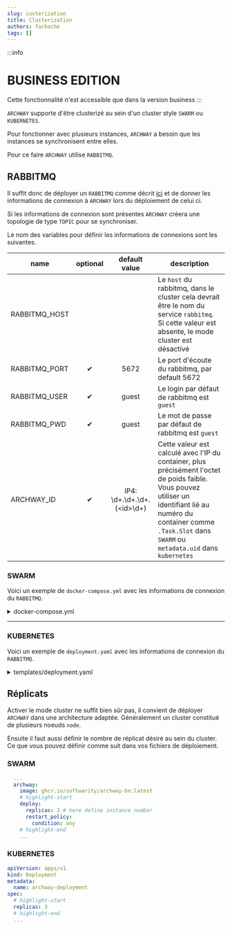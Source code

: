 ```yaml
---
slug: custerization
title: Clusterization
authors: fachache
tags: []
---
```


:::info
# BUSINESS EDITION   
Cette fonctionnalité n'est accessible que dans la version business
:::

`ARCHWAY` supporte d'être clusterizé au sein d'un cluster style `SWARM` ou `KUBERNETES`.

Pour fonctionner avec plusieurs instances, `ARCHWAY` a besoin que les instances se synchronisent entre elles.

Pour ce faire `ARCHWAY` utilise `RABBITMQ`.

## RABBITMQ

Il suffit donc de déployer un `RABBITMQ` comme décrit [ici](https://hub.docker.com/_/rabbitmq) et de donner les informations de connexion à `ARCHWAY` lors du déploiement de celui ci.

Si les informations de connexion  sont présentes `ARCHWAY` créera une topologie de type `TOPIC` pour se synchroniser.

Le nom des variables pour définir les informations de connexions sont les suivantes.

| name | optional | default value | description |
|-|:-:|:-:|-|
| RABBITMQ_HOST | | | Le `host` du rabbitmq, dans le cluster cela devrait être le nom du service `rabbitmq`. Si cette valeur est absente, le mode cluster est désactivé |
| RABBITMQ_PORT | ✔ | 5672 | Le port d'écoute du rabbitmq, par default 5672|
| RABBITMQ_USER | ✔ | guest | Le login par défaut de rabbitmq est `guest` |
| RABBITMQ_PWD | ✔ | guest | Le mot de passe par défaut de rabbitmq est `guest` |
| ARCHWAY_ID | ✔ | IP4: \d+\.\d+\.\d+\.(\<id\>\d+)| Cette valeur est calculé avec l'IP du container, plus précisément l'octet de poids faible. Vous pouvez utiliser un identifiant lié au numéro du container comme `.Task.Slot` dans `SWARM` ou `metadata.uid` dans `kubernetes` |

### SWARM

Voici un exemple de `docker-compose.yml` avec les informations de connexion du `RABBITMQ`.

<details>
  <summary>docker-compose.yml</summary>

```yml showLineNumbers
version: '3.8'
services:
  archway:
    image: ghcr.io/softwarity/archway-be:latest
    # highlight-start
    deploy:      
      replicas: 3 # here define instance number
      restart_policy:
        condition: any
    # highlight-end
    ports:
      - 8080:8080 # HTTP
    environment:
      # highlight-start
      ARCHWAY_ID: "{{.Task.Slot}}"
      RABBITMQ_HOST: rabbitmq
      # RABBITMQ_PORT: 5672
      # RABBITMQ_USER: guest
      # RABBITMQ_PWD: guest
      # highlight-end
      MONGODB_HOST: mongodb 
      MONGODB_DB_NAME: archway
      MONGODB_USER: admin
      MONGODB_PWD: changeit
    networks:
      - dnet

  mongodb:
    image: mongo # official image  
    volumes:
      - mongodb_data:/data/db
    environment:
      MONGO_INITDB_DATABASE: archway
      MONGO_INITDB_ROOT_USERNAME: admin
      MONGO_INITDB_ROOT_PASSWORD: changeit
    networks:
      - dnet

  rabbitmq:
    image: rabbitmq:3-management-alpine
    volumes: 
      - "rabbitmq_data:/var/lib/rabbitmq/"
    networks:
      - dnet

volumes:
  rabbitmq_data:

volumes:
  mongodb_data:

```   
</details>

--- 

### KUBERNETES 

Voici un exemple de `deployment.yaml` avec les informations de connexion du `RABBITMQ`.

<details>
  <summary>templates/deployment.yaml</summary>

```yml showLineNumbers
apiVersion: apps/v1
kind: Deployment
metadata:
  name: archway-deployment
spec:
  # highlight-start
  replicas: 3
  # highlight-end
  selector:
    matchLabels:
      app: archway-app
  template:
    metadata:
      labels:
        app: archway-app
    spec:
      containers:
        - name: archway-container
          image: ghcr.io/softwarity/archway-be
          ports:
            - containerPort: 8080
          env:
            # highlight-start
            - name: ARCHWAY_ID
              valueFrom:
                fieldRef:
                  fieldPath: metadata.uid
            - name: RABBITMQ_HOST
              value: "rabbitmq"
            - name: RABBITMQ_PORT
              value: 5672
            - name: RABBITMQ_USER
              value: "guest"
            - name: RABBITMQ_PWD
              value: "guest"
            - name: MONGODB_HOST
              value: "mongodb"
            - name: MONGODB_DB_NAME
              value: "archway"
            - name: MONGODB_USER
              value: "admin"
            - name: MONGODB_PWD
              value: "changeit"
            # highlight-end

```
</details>

## Réplicats

Activer le mode cluster ne suffit bien sûr pas, il convient de déployer `ARCHWAY` dans une architecture adaptée. Généralement un cluster constitué de plusieurs noeuds `node`.

Ensuite il faut aussi définir le nombre de réplicat désiré au sein du cluster. Ce que vous pouvez définir comme suit dans vos fichiers de déploiement.

### SWARM

```yml title="docker-compose.yml" showLineNumbers
  ...
  archway:
    image: ghcr.io/softwarity/archway-be:latest
    # highlight-start
    deploy:      
      replicas: 3 # here define instance number
      restart_policy:
        condition: any
    # highlight-end
    ...

```

### KUBERNETES

```yml title="templates/deployment.yaml" showLineNumbers
apiVersion: apps/v1
kind: Deployment
metadata:
  name: archway-deployment
spec:
  # highlight-start
  replicas: 3
  # highlight-end
  ...

```